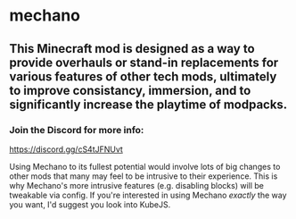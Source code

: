 # mechano

## This Minecraft mod is designed as a way to provide overhauls or stand-in replacements for various features of other tech mods, ultimately to improve consistancy, immersion, and to significantly increase the playtime of modpacks.

### Join the Discord for more info:
<https://discord.gg/cS4tJFNUvt>

Using Mechano to its fullest potential would involve lots of big changes to other mods that many may feel to be intrusive to their experience. This is why Mechano's more intrusive features (e.g. disabling blocks) will be tweakable via config. If you're interested in using Mechano *exactly* the way you want, I'd suggest you look into KubeJS.
